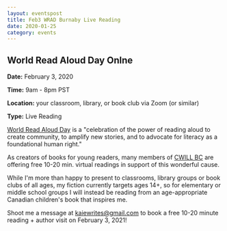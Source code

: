 ```yaml
---
layout: eventspost
title: Feb3 WRAD Burnaby Live Reading
date: 2020-01-25
category: events
---
```


## World Read Aloud Day Onlne

**Date:** February 3, 2020

**Time:** 9am - 8pm PST

**Location:** your classroom, library, or book club via Zoom (or similar)

**Type:** Live Reading 

[World Read Aloud Day](https://www.litworld.org/worldreadaloudday) is a "celebration of the power of reading aloud to create community, to amplify new stories, and to advocate for literacy as a foundational human right."

As creators of books for young readers, many members of [CWILL BC](https://cwillbc.org) are offering free 10-20 min. virtual readings in support of this wonderful cause.

While I'm more than happy to present to classrooms, library groups or book clubs of all ages, my fiction currently targets ages 14+, so for elementary or middle school groups I will instead be reading from an age-appropriate Canadian children's book that inspires me. 

Shoot me a message at [kaiewrites@gmail.com](mailto:kaiewrites@gmail.com) to book a free 10-20 minute reading + author visit on February 3, 2021!
